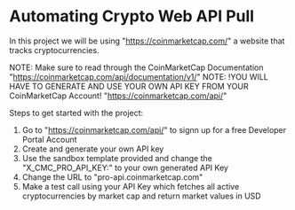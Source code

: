 # Automating Crypto Web API Pull 
In this project we will be using "https://coinmarketcap.com/" a website that tracks cryptocurrencies.

NOTE: Make sure to read through the CoinMarketCap Documentation "https://coinmarketcap.com/api/documentation/v1/"
NOTE: !YOU WILL HAVE TO GENERATE AND USE YOUR OWN API KEY FROM YOUR CoinMarketCap Account! "https://coinmarketcap.com/api/"

Steps to get started with the project:
1. Go to "https://coinmarketcap.com/api/" to signn up for a free Developer Portal Account
2. Create and generate your own API key
3. Use the sandbox template provided and change the "X_CMC_PRO_API_KEY:" to your own generated API Key
4. Change the URL to "pro-api.coinmarketcap.com"
5. Make a test call using your API Key which fetches all active cryptocurrencies by market cap and return market values in USD

